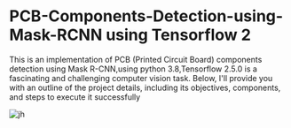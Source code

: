 # PCB-Components-Detection-using-Mask-RCNN using Tensorflow 2
This is an implementation of PCB (Printed Circuit Board) components detection  using Mask R-CNN,using python 3.8,Tensorflow 2.5.0 is a fascinating and challenging computer vision task. Below, I'll provide you with an outline of the project details, including its objectives, components, and steps to execute it successfully


![jh](https://github.com/dayana123456789/PCB-Components-Detection-using-Mask-RCNN/assets/99783461/22914e99-462c-4756-ada4-66e235cd9a4e)
